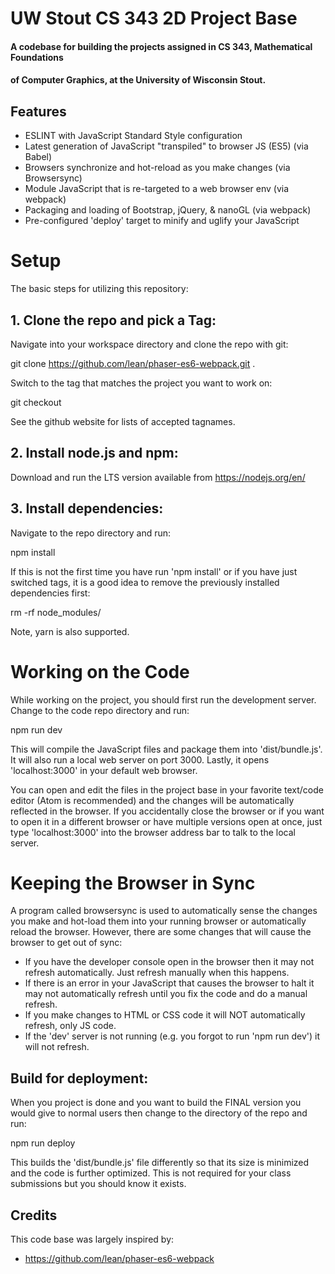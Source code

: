# UW Stout CS 343 2D Project Base
#### A codebase for building the projects assigned in CS 343, Mathematical Foundations
#### of Computer Graphics, at the University of Wisconsin Stout.

## Features
- ESLINT with JavaScript Standard Style configuration
- Latest generation of JavaScript "transpiled" to browser JS (ES5) (via Babel)
- Browsers synchronize and hot-reload as you make changes (via Browsersync)
- Module JavaScript that is re-targeted to a web browser env (via webpack)
- Packaging and loading of Bootstrap, jQuery, & nanoGL (via webpack)
- Pre-configured 'deploy' target to minify and uglify your JavaScript

# Setup
The basic steps for utilizing this repository:

## 1. Clone the repo and pick a Tag:

Navigate into your workspace directory and clone the repo with git:

  git clone https://github.com/lean/phaser-es6-webpack.git .

Switch to the tag that matches the project you want to work on:

  git checkout <tagname>

See the github website for lists of accepted tagnames.

## 2. Install node.js and npm:

Download and run the LTS version available from https://nodejs.org/en/

## 3. Install dependencies:

Navigate to the repo directory and run:

  npm install

If this is not the first time you have run 'npm install' or if you have just switched
tags, it is a good idea to remove the previously installed dependencies first:

  rm -rf node_modules/

Note, yarn is also supported.

# Working on the Code

While working on the project, you should first run the development server.  Change to
the code repo directory and run:

  npm run dev

This will compile the JavaScript files and package them into 'dist/bundle.js'. It will
also run a local web server on port 3000. Lastly, it opens 'localhost:3000' in your
default web browser.

You can open and edit the files in the project base in your favorite text/code editor
(Atom is recommended) and the changes will be automatically reflected in the browser.
If you accidentally close the browser or if you want to open it in a different browser
or have multiple versions open at once, just type 'localhost:3000' into the browser
address bar to talk to the local server.

# Keeping the Browser in Sync

A program called browsersync is used to automatically sense the changes you make and
hot-load them into your running browser or automatically reload the browser.  However,
there are some changes that will cause the browser to get out of sync:

* If you have the developer console open in the browser then it may not refresh automatically.  Just refresh manually when this happens.
* If there is an error in your JavaScript that causes the browser to halt it may not automatically refresh until you fix the code and do a manual refresh.
* If you make changes to HTML or CSS code it will NOT automatically refresh, only JS code.
* If the 'dev' server is not running (e.g. you forgot to run 'npm run dev') it will not refresh.

## Build for deployment:

When you project is done and you want to build the FINAL version you would give to normal users
then change to the directory of the repo and run:

  npm run deploy

This builds the 'dist/bundle.js' file differently so that its size is minimized and the code is
further optimized. This is not required for your class submissions but you should know it exists.

## Credits
This code base was largely inspired by:

* https://github.com/lean/phaser-es6-webpack
